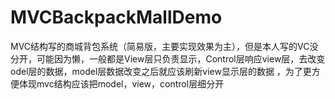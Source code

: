 # MVCBackpackMallDemo
MVC结构写的商城背包系统（简易版，主要实现效果为主），但是本人写的VC没分开，可能因为懒，一般都是View层只负责显示，Control层响应view层，去改变odel层的数据，model层数据改变之后就应该刷新view显示层的数据
，为了更方便体现mvc结构应该把model，view，control层细分开
